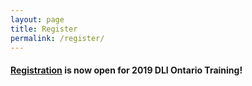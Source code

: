 ```yaml
---
layout: page
title: Register
permalink: /register/
---
```


<h4><a href="https://forms.gle/Bw7z5MCH1PAyJKhG7">Registration</a> is now open for 2019 DLI Ontario Training!
